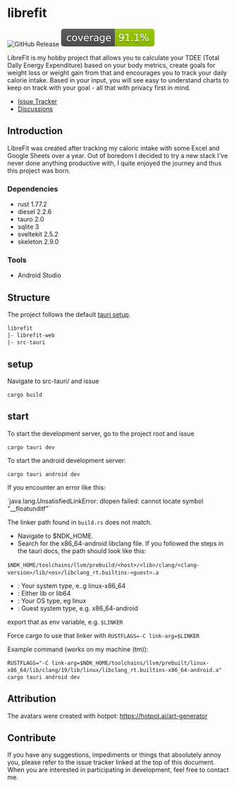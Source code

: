 # librefit

![GitHub Release](https://img.shields.io/github/v/release/thwbh/librefit) ![Coverage](https://raw.githubusercontent.com/thwbh/librefit/badges/jacoco.svg)

LibreFit is my hobby project that allows you to calculate your TDEE (Total Daily Energy Expenditure) based on your body
metrics, create goals for weight loss or weight gain from that and encourages you to track your daily calorie intake.
Based in your input, you will see easy to understand charts to keep on track with your goal - all that with privacy
first in mind.

* [Issue Tracker](https://github.com/thwbh/librefit/issues)
* [Discussions](https://github.com/thwbh/librefit/discussions)

## Introduction

LibreFit was created after tracking my caloric intake with some Excel and Google Sheets over a year. Out of boredom I
decided to try a new stack I've never done anything productive with, I quite enjoyed the journey and thus this project
was born.

### Dependencies

- rust 1.77.2
- diesel 2.2.6 
- tauro 2.0
- sqlite 3
- sveltekit 2.5.2
- skeleton 2.9.0 

### Tools
 - Android Studio

## Structure

The project follows the default [tauri setup](https://tauri.app/start/create-project/).

```
librefit
|- librefit-web
|- src-tauri
```

## setup

Navigate to src-tauri/ and issue

```shell
cargo build
```

## start

To start the development server, go to the project root and issue

```shell
cargo tauri dev
```

To start the android development server:

```shell
cargo tauri android dev
```

If you encounter an error like this:

´java.lang.UnsatisfiedLinkError: dlopen failed: cannot locate symbol "__floatunditf"´

The linker path found in `build.rs` does not match.

* Navigate to $NDK_HOME.
* Search for the x86_64-android libclang file. If you followed the steps in the tauri docs, the path should look like this:

`$NDK_HOME/toolchains/llvm/prebuild/<host>/<lib>/clang/<clang-version>/lib/<os>/libclang_rt.builtins-<guest>.a`

- <host>:   Your system type, e..g linux-x86_64
- <lib>:    Either lib or lib64
- <os>:     Your OS type, eg linux
- <guest>:  Guest system type, e.g. x86_64-android

export that as env variable, e.g. `$LINKER`

Force cargo to use that linker with `RUSTFLAGS=-C link-arg=$LINKER`

Example command (works on my machine (tm)):

```shell
RUSTFLAGS="-C link-arg=$NDK_HOME/toolchains/llvm/prebuilt/linux-x86_64/lib/clang/19/lib/linux/libclang_rt.builtins-x86_64-android.a" cargo tauri android dev
```

## Attribution
The avatars were created with hotpot: https://hotpot.ai/art-generator

## Contribute

If you have any suggestions, impediments or things that absolutely annoy you, please refer to the issue tracker linked
at the top of this document. When you are interested in participating in development, feel free to contact me.

